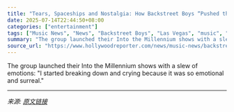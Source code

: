 ```yaml
---
title: "Tears, Spaceships and Nostalgia: How Backstreet Boys “Pushed the Limits” of Las Vegas’ Sphere With “Mind-Boggling” Residency Launch"
date: 2025-07-14T22:44:50+08:00
categories: ["entertainment"]
tags: ["Music News", "News", "Backstreet Boys", "Las Vegas", "music", "Sphere"]
summary: "The group launched their Into the Millennium shows with a slew of emotions: \"I started breaking down and crying because it was so emotional and surreal.\""
source_url: "https://www.hollywoodreporter.com/news/music-news/backstreet-boys-interview-las-vegas-sphere-residency-concerts-1236314396/"
---
```


The group launched their Into the Millennium shows with a slew of emotions: "I started breaking down and crying because it was so emotional and surreal."

---

*来源: [原文链接](https://www.hollywoodreporter.com/news/music-news/backstreet-boys-interview-las-vegas-sphere-residency-concerts-1236314396/)*
